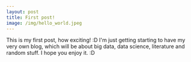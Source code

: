 ```yaml
---
layout: post
title: First post!
image: /img/hello_world.jpeg
---
```


This is my first post, how exciting! :D I'm just getting starting to have my very own blog, which will be about big data, data science, literature and random stuff. I hope you enjoy it. :D
